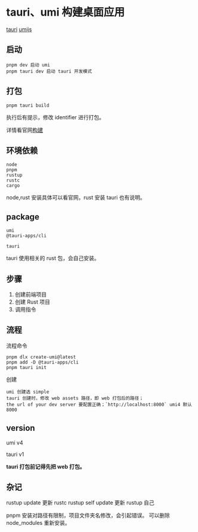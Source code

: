 # tauri、umi 构建桌面应用

[tauri](https://tauri.app/zh/)
[umijs](https://umijs.org/)

## 启动

    pnpm dev 启动 umi
    pnpm tauri dev 启动 tauri 开发模式

## 打包

    pnpm tauri build

执行后有提示，修改 identifier 进行打包。

详情看官网[构建](https://tauri.app/zh/v1/guides/building/)

## 环境依赖

    node
    pnpm
    rustup
    rustc
    cargo

node,rust 安装具体可以看官网，rust 安装 tauri 也有说明。

## package

    umi
    @tauri-apps/cli

    tauri

tauri 使用相关的 rust 包，会自己安装。

## 步骤

1. 创建前端项目
2. 创建 Rust 项目
3. 调用指令

## 流程

流程命令

    pnpm dlx create-umi@latest
    pnpm add -D @tauri-apps/cli
    pnpm tauri init

创建

    umi 创建选 simple
    tauri 创建时，修改 web assets 路径，即 web 打包后的路径；
    the url of your dev server 要配置正确；`http://localhost:8000` umi4 默认 8000

## version

umi v4

tauri v1

**tauri 打包前记得先把 web 打包。**

## 杂记

rustup update 更新 rustc
rustup self update 更新 rustup 自己

pnpm 安装对路径有限制，项目文件夹名修改，会引起错误。
可以删除 node_modules 重新安装。
